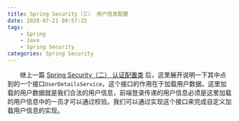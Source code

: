 ```yaml
---
title: Spring Security（三） 用户信息配置
date: 2020-07-21 09:57:25
tags:
    - Spring
    - Java
    - Spring Security
categories: Spring Security
---
```


&emsp;&emsp;继上一篇 [Spring Security（二） 认证配置类](Spring-Security-Authentication-Configuration.html) 后，这里展开说明一下其中点到的一个接口`UserDetailsService`，这个接口的作用在于加载用户数据。这里加载的用户数据就是我们合法的用户信息，前端登录传递的用户信息必须是这里加载的用户信息中的一员才可以通过校验。我们可以通过实现这个接口来完成自定义加载用户信息的实现。

<!-- more -->

